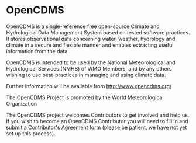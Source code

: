 # OpenCDMS

OpenCDMS is a single-reference free open-source Climate and Hydrological Data Management System based on tested software practices.
It stores observational data concerning water, weather, hydrology and climate in a secure and flexible manner and enables
extracting useful information from the data. 

OpenCDMS is intended to be used by the National Meteorological
and Hydrological Services (NMHS) of WMO Members, and by any others wishing to use best-practices in managing and using
climate data.

Further information will be available from http://www.opencdms.org/ 

The OpenCDMS Project is promoted by the World Meteorological Organization 

The OpenCDMS project welcomes Contributors to get involved and help us. If you wish to become an OpenCDMS Contributor
you will need to fill in and submit a Contributor's Agreement form (please be patient, we have not yet set up this process).
